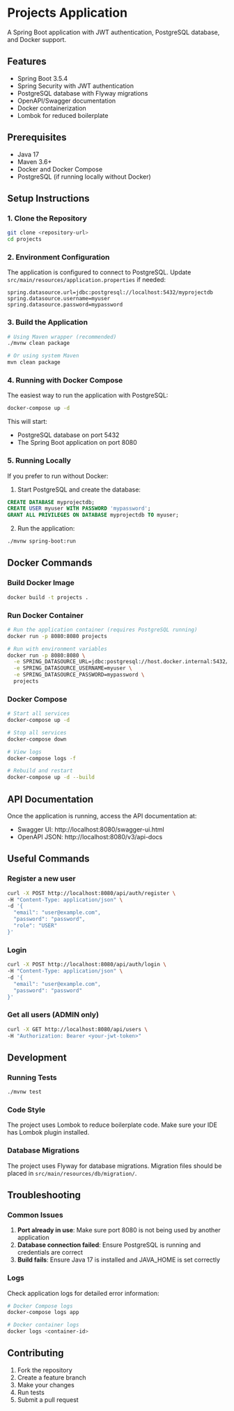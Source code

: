 # Projects Application

A Spring Boot application with JWT authentication, PostgreSQL database, and Docker support.

## Features

- Spring Boot 3.5.4
- Spring Security with JWT authentication
- PostgreSQL database with Flyway migrations
- OpenAPI/Swagger documentation
- Docker containerization
- Lombok for reduced boilerplate

## Prerequisites

- Java 17
- Maven 3.6+
- Docker and Docker Compose
- PostgreSQL (if running locally without Docker)

## Setup Instructions

### 1. Clone the Repository

```bash
git clone <repository-url>
cd projects
```

### 2. Environment Configuration

The application is configured to connect to PostgreSQL. Update `src/main/resources/application.properties` if needed:

```properties
spring.datasource.url=jdbc:postgresql://localhost:5432/myprojectdb
spring.datasource.username=myuser
spring.datasource.password=mypassword
```

### 3. Build the Application

```bash
# Using Maven wrapper (recommended)
./mvnw clean package

# Or using system Maven
mvn clean package
```

### 4. Running with Docker Compose

The easiest way to run the application with PostgreSQL:

```bash
docker-compose up -d
```

This will start:
- PostgreSQL database on port 5432
- The Spring Boot application on port 8080

### 5. Running Locally

If you prefer to run without Docker:

1. Start PostgreSQL and create the database:
```sql
CREATE DATABASE myprojectdb;
CREATE USER myuser WITH PASSWORD 'mypassword';
GRANT ALL PRIVILEGES ON DATABASE myprojectdb TO myuser;
```

2. Run the application:
```bash
./mvnw spring-boot:run
```

## Docker Commands

### Build Docker Image

```bash
docker build -t projects .
```

### Run Docker Container

```bash
# Run the application container (requires PostgreSQL running)
docker run -p 8080:8080 projects

# Run with environment variables
docker run -p 8080:8080 \
  -e SPRING_DATASOURCE_URL=jdbc:postgresql://host.docker.internal:5432/myprojectdb \
  -e SPRING_DATASOURCE_USERNAME=myuser \
  -e SPRING_DATASOURCE_PASSWORD=mypassword \
  projects
```

### Docker Compose

```bash
# Start all services
docker-compose up -d

# Stop all services
docker-compose down

# View logs
docker-compose logs -f

# Rebuild and restart
docker-compose up -d --build
```

## API Documentation

Once the application is running, access the API documentation at:

- Swagger UI: http://localhost:8080/swagger-ui.html
- OpenAPI JSON: http://localhost:8080/v3/api-docs

## Useful Commands

### Register a new user

```bash
curl -X POST http://localhost:8080/api/auth/register \
-H "Content-Type: application/json" \
-d '{
  "email": "user@example.com",
  "password": "password",
  "role": "USER"
}'
```

### Login

```bash
curl -X POST http://localhost:8080/api/auth/login \
-H "Content-Type: application/json" \
-d '{
  "email": "user@example.com",
  "password": "password"
}'
```

### Get all users (ADMIN only)

```bash
curl -X GET http://localhost:8080/api/users \
-H "Authorization: Bearer <your-jwt-token>"
```

## Development

### Running Tests

```bash
./mvnw test
```

### Code Style

The project uses Lombok to reduce boilerplate code. Make sure your IDE has Lombok plugin installed.

### Database Migrations

The project uses Flyway for database migrations. Migration files should be placed in `src/main/resources/db/migration/`.

## Troubleshooting

### Common Issues

1. **Port already in use**: Make sure port 8080 is not being used by another application
2. **Database connection failed**: Ensure PostgreSQL is running and credentials are correct
3. **Build fails**: Ensure Java 17 is installed and JAVA_HOME is set correctly

### Logs

Check application logs for detailed error information:

```bash
# Docker Compose logs
docker-compose logs app

# Docker container logs
docker logs <container-id>
```

## Contributing

1. Fork the repository
2. Create a feature branch
3. Make your changes
4. Run tests
5. Submit a pull request